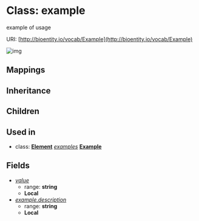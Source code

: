 # Class: example


example of usage

URI: [http://bioentity.io/vocab/Example](http://bioentity.io/vocab/Example)

![img](http://yuml.me/diagram/nofunky;dir:TB/class/\[Element]++-%20examples(i)%20*>\[Example|value:string%20%3F;description:string%20%3F])
## Mappings

## Inheritance

## Children

## Used in

 *  class: **[Element](Element.md)** *[examples](examples.md)* **[Example](Example.md)**
## Fields

 * _[value](value.md)_
    * range: **string**
    * __Local__
 * _[example.description](value_description.md)_
    * range: **string**
    * __Local__
